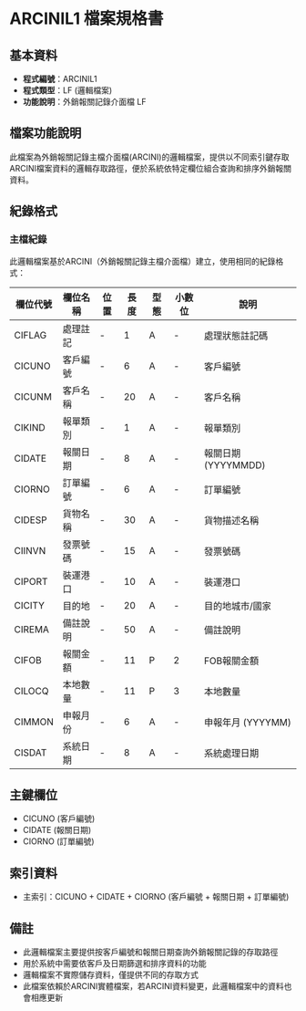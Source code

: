 # ARCINIL1 檔案規格書

## 基本資料
* **程式編號**：ARCINIL1
* **程式類型**：LF (邏輯檔案)
* **功能說明**：外銷報關記錄介面檔 LF

## 檔案功能說明
此檔案為外銷報關記錄主檔介面檔(ARCINI)的邏輯檔案，提供以不同索引鍵存取ARCINI檔案資料的邏輯存取路徑，便於系統依特定欄位組合查詢和排序外銷報關資料。

## 紀錄格式

### 主檔紀錄
此邏輯檔案基於ARCINI（外銷報關記錄主檔介面檔）建立，使用相同的紀錄格式：

| 欄位代號 | 欄位名稱 | 位置 | 長度 | 型態 | 小數位 | 說明 |
|----------|----------|------|------|------|--------|------|
| CIFLAG | 處理註記 | - | 1 | A | - | 處理狀態註記碼 |
| CICUNO | 客戶編號 | - | 6 | A | - | 客戶編號 |
| CICUNM | 客戶名稱 | - | 20 | A | - | 客戶名稱 |
| CIKIND | 報單類別 | - | 1 | A | - | 報單類別 |
| CIDATE | 報關日期 | - | 8 | A | - | 報關日期 (YYYYMMDD) |
| CIORNO | 訂單編號 | - | 6 | A | - | 訂單編號 |
| CIDESP | 貨物名稱 | - | 30 | A | - | 貨物描述名稱 |
| CIINVN | 發票號碼 | - | 15 | A | - | 發票號碼 |
| CIPORT | 裝運港口 | - | 10 | A | - | 裝運港口 |
| CICITY | 目的地 | - | 20 | A | - | 目的地城市/國家 |
| CIREMA | 備註說明 | - | 50 | A | - | 備註說明 |
| CIFOB | 報關金額 | - | 11 | P | 2 | FOB報關金額 |
| CILOCQ | 本地數量 | - | 11 | P | 3 | 本地數量 |
| CIMMON | 申報月份 | - | 6 | A | - | 申報年月 (YYYYMM) |
| CISDAT | 系統日期 | - | 8 | A | - | 系統處理日期 |

## 主鍵欄位
* CICUNO (客戶編號)
* CIDATE (報關日期)
* CIORNO (訂單編號)

## 索引資料
* 主索引：CICUNO + CIDATE + CIORNO (客戶編號 + 報關日期 + 訂單編號)

## 備註
* 此邏輯檔案主要提供按客戶編號和報關日期查詢外銷報關記錄的存取路徑
* 用於系統中需要依客戶及日期篩選和排序資料的功能
* 邏輯檔案不實際儲存資料，僅提供不同的存取方式
* 此檔案依賴於ARCINI實體檔案，若ARCINI資料變更，此邏輯檔案中的資料也會相應更新 